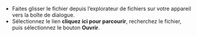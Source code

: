 - Faites glisser le fichier depuis l’explorateur de fichiers sur votre appareil vers la boîte de dialogue.
- Sélectionnez le lien **cliquez ici pour parcourir**, recherchez le fichier, puis sélectionnez le bouton **Ouvrir**.